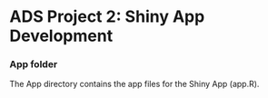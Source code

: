 # ADS Project 2: Shiny App Development

### App folder

The App directory contains the app files for the Shiny App (app.R).